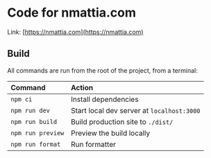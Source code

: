 # Code for nmattia.com

Link: [https://nmattia.com](https://nmattia.com)

## Build

All commands are run from the root of the project, from a terminal:

| Command           | Action                                     |
| :---------------- | :----------------------------------------- |
| `npm ci`          | Install dependencies                       |
| `npm run dev`     | Start local dev server at `localhost:3000` |
| `npm run build`   | Build production site to `./dist/`         |
| `npm run preview` | Preview the build locally                  |
| `npm run format`  | Run formatter                              |
